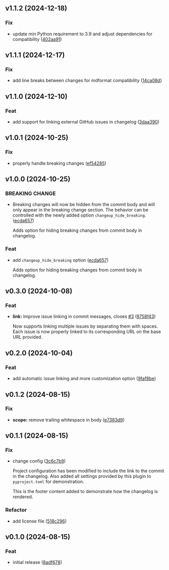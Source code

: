 ## v1.1.2 (2024-12-18)

### Fix

- update min Python requirement to 3.9 and adjust dependencies for compatibility ([402aa91](https://github.com/kmnhan/cz-changeup/commit/402aa918ce549d8fed9e4c49649dc3c7e6c8ee49))

## v1.1.1 (2024-12-17)

### Fix

- add line breaks between changes for mdformat compatibility ([14ca08d](https://github.com/kmnhan/cz-changeup/commit/14ca08d61ca9bfc71262125d83e3e56601a20237))

## v1.1.0 (2024-12-10)

### Feat

- add support for linking external GitHub issues in changelog ([3daa390](https://github.com/kmnhan/cz-changeup/commit/3daa3906d675d19a7f0e1f269735a15157d2068c))

## v1.0.1 (2024-10-25)

### Fix

- properly handle breaking changes ([ef54285](https://github.com/kmnhan/cz-changeup/commit/ef5428575e24effa2c2fec8efccabef161274868))

## v1.0.0 (2024-10-25)

### BREAKING CHANGE

- Breaking changes will now be hidden from the commit body and will only appear in the breaking change section. The behavior can be controlled with the newly added option `changeup_hide_breaking`. ([ecda657](https://github.com/kmnhan/cz-changeup/commit/ecda657c5667a438fac0f2a2abd410415e50a48e))

  Adds option for hiding breaking changes from commit body in changelog.

### Feat

- add `changeup_hide_breaking` option ([ecda657](https://github.com/kmnhan/cz-changeup/commit/ecda657c5667a438fac0f2a2abd410415e50a48e))

  Adds option for hiding breaking changes from commit body in changelog.

## v0.3.0 (2024-10-08)

### Feat

- **link:** Improve issue linking in commit messages, closes [#3](https://github.com/kmnhan/cz-changeup/issues/3) ([9758f43](https://github.com/kmnhan/cz-changeup/commit/9758f43ca7e39c46eb77e5333223998f0deb3f9a))

  Now supports linking multiple issues by separating them with spaces. Each issue is now properly linked to its corresponding URL on the base URL provided.

## v0.2.0 (2024-10-04)

### Feat

- add automatic issue linking and more customization option ([9faf8be](https://github.com/kmnhan/cz-changeup/commit/9faf8be3db978a27036cfa499a09e62014b50846))

## v0.1.2 (2024-08-15)

### Fix

- **scope:** remove trailing whitespace in body ([e7383d9](https://github.com/kmnhan/cz-changeup/commit/e7383d924051cc4b0eb0f4d7a61da32941d200d9))

## v0.1.1 (2024-08-15)

### Fix

- change config ([3c6c7b9](https://github.com/kmnhan/cz-changeup/commit/3c6c7b9fa18c59cc813a0438a08ef9e6445b8f3f))

  Project configuration has been modified to include the link to the commit in the changelog. Also added all settings provided by this plugin to `pyproject.toml` for demonstration.

  This is the footer content added to demonstrate how the changelog is rendered.

### Refactor

- add license file ([518c296](https://github.com/kmnhan/cz-changeup/commit/518c29667f5b28440b447724b93b59a0976c1905))

## v0.1.0 (2024-08-15)

### Feat

- initial release ([8adf678](https://github.com/kmnhan/cz-changeup/commit/8adf678a19fa85e3dbf5015191c34e12bf4211ab))
